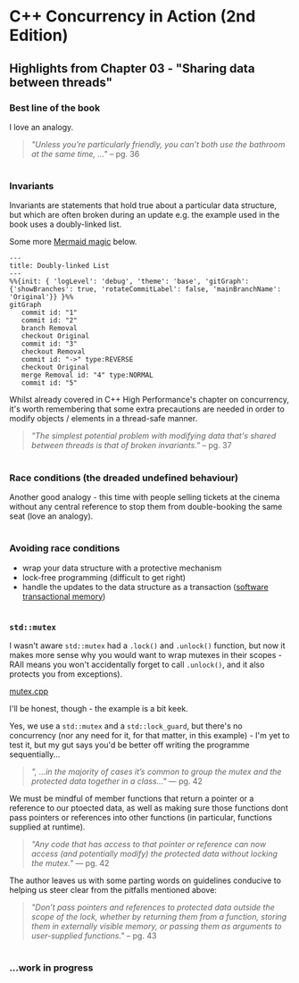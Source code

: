 # C++ Concurrency in Action (2nd Edition)

## Highlights from Chapter 03 - "Sharing data between threads"

### Best line of the book
I love an analogy.
> _"Unless you’re particularly friendly, you can’t both use the bathroom at the same time, ..."_ – pg. 36

#
### Invariants
Invariants are statements that hold true about a particular data structure, but which are often broken during an update e.g. the example used in the book uses a doubly-linked list.

Some more [Mermaid magic](https://mermaid.js.org/syntax/gitgraph.html) below.

```mermaid
---
title: Doubly-linked List
---
%%{init: { 'logLevel': 'debug', 'theme': 'base', 'gitGraph': {'showBranches': true, 'rotateCommitLabel': false, 'mainBranchName': 'Original'}} }%%
gitGraph
   commit id: "1"
   commit id: "2"
   branch Removal
   checkout Original
   commit id: "3"
   checkout Removal
   commit id: "->" type:REVERSE
   checkout Original
   merge Removal id: "4" type:NORMAL
   commit id: "5"
```
Whilst already covered in C++ High Performance's chapter on concurrency, it's worth remembering that some extra precautions are needed in order to modify objects / elements in a thread-safe manner.
> _"The simplest potential problem with modifying data that's shared between threads is that of broken invariants."_ – pg. 37

#
### Race conditions (the dreaded undefined behaviour)
Another good analogy - this time with people selling tickets at the cinema without any central reference to stop them from double-booking the same seat (love an analogy).

#
### Avoiding race conditions
* wrap your data structure with a protective mechanism
* lock-free programming (difficult to get right)
* handle the updates to the data structure as a transaction ([software transactional memory](https://en.wikipedia.org/wiki/Software_transactional_memory))

#
### `std::mutex`
I wasn't aware `std::mutex` had a `.lock()` and `.unlock()` function, but now it makes more sense why you would want to wrap mutexes in their scopes - RAII means you won't accidentally forget to call `.unlock()`, and it also protects you from exceptions).

[mutex.cpp](mutex.cpp)

I'll be honest, though - the example is a bit keek.

Yes, we use a `std::mutex` and a `std::lock_guard`, but there's no concurrency (nor any need for it, for that matter, in this example) - I'm yet to test it, but my gut says you'd be better off writing the programme sequentially...

>_", ...in the majority of cases it’s common to group the mutex and the protected data together in a class..."_ — pg. 42

We must be mindful of member functions that return a pointer or a reference to our ptoected data, as well as making sure those functions dont pass pointers or references into other functions (in particular, functions supplied at runtime).

>_"Any code that has access to that pointer or reference can now access (and potentially modify) the protected data without locking the mutex."_ — pg. 42

The author leaves us with some parting words on guidelines conducive to helping us steer clear from the pitfalls mentioned above:
> _"Don’t pass pointers and references to protected data outside the scope of the lock, whether by returning them from a function, storing them in externally visible memory, or passing them as arguments to user-supplied functions."_ – pg. 43

#
### ...work in progress
